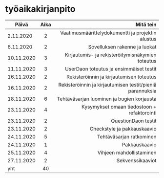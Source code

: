# **työaikakirjanpito**

 Päivä        | Aika        | Mitä tein                            |
| ------------- |:--------:| ----------------------------------------:|
| 2.11.2020  | 2 | Vaatimusmäärittelydokumentti ja projektin alustus    |
| 6.11.2020 | 2 | Sovelluksen rakenne ja luokat |
| 10.11.2020 | 3 | Kirjautumis- ja rekisteröitymisnäkymien toteutus |
| 11.11.2020 | 3 | UserDaon toteutus ja ensimmäiset testit |
| 16.11.2020 | 2 | Rekisteröinnin ja kirjautumisen toteutus |
| 16.11.2020 | 2 | Rekisteröinnin ja kirjautumisen testit/pieniä parannuksia |
| 18.11.2020 | 6 | Tehtäväsarjan luominen ja bugien korjausta |
| 23.11.2020 | 4 | Kysymykset omaan tiedostoon + refaktorointi |
| 23.11.2020 | 2 | QuestionDaon testit |
| 23.11.2020 | 2 | Checkstyle ja pakkauskaavio |
| 24.11.2020 | 5 | Tehtäväsarjan ratkominen |
| 24.11.2020 | 1 | Pakkauskaavio |
| 25.11.2020 | 4 | Vihjeen mahdollistaminen |
| 27.11.2020 | 2 | Sekvenssikaaviot |
| yht | 40 | |
